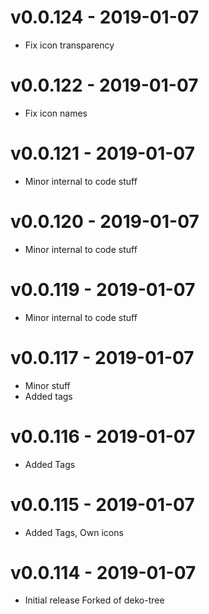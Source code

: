 # v0.0.124 - 2019-01-07
- Fix icon transparency

# v0.0.122 - 2019-01-07
- Fix icon names

# v0.0.121 - 2019-01-07
- Minor internal to code stuff

# v0.0.120 - 2019-01-07
- Minor internal to code stuff

# v0.0.119 - 2019-01-07
- Minor internal to code stuff

# v0.0.117 - 2019-01-07
- Minor stuff
- Added tags

# v0.0.116 - 2019-01-07
- Added Tags


# v0.0.115 - 2019-01-07
- Added Tags, Own icons

# v0.0.114 - 2019-01-07
- Initial release Forked of deko-tree
